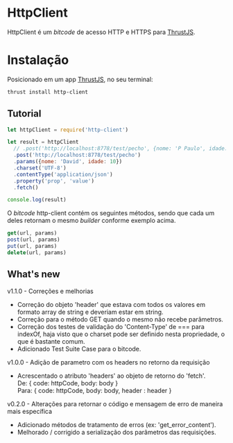 HttpClient
===============

HttpClient é um *bitcode* de acesso HTTP e HTTPS para [ThrustJS](https://github.com/thrustjs/thrust).

# Instalação

Posicionado em um app [ThrustJS](https://github.com/thrustjs/thrust), no seu terminal:

```bash
thrust install http-client
```

## Tutorial

```javascript
let httpClient = require('http-client')

let result = httpClient
  // .post('http://localhost:8778/test/pecho', {nome: 'P Paulo', idade: 13})
  .post('http://localhost:8778/test/pecho')
  .params({nome: 'David', idade: 10})
  .charset('UTF-8')
  .contentType('application/json')
  .property('prop', 'value')
  .fetch()

console.log(result)
```

O *bitcode* http-client contém os seguintes métodos, sendo que cada um deles retornam o mesmo *builder* conforme exemplo acima.

```javascript
get(url, params)
post(url, params)
put(url, params)
delete(url, params)
```

## What's new

v1.1.0 - Correções e melhorias
* Correção do objeto 'header' que estava com todos os valores em formato array de string e deveriam estar em string.
* Correção para o método GET quando o mesmo não recebe parâmetros.
* Correção dos testes de validação do 'Content-Type' de === para indexOf, haja visto que o charset pode ser definido nesta propriedade, o que é bastante comum.
* Adicionado Test Suite Case para o bitcode.

v1.0.0 - Adição de parametro com os headers no retorno da requisição
* Acrescentado o atributo 'headers' ao objeto de retorno do 'fetch'.<br>
De: { code: httpCode, body: body }<br>
Para: { code: httpCode, body: body, header : header }

v0.2.0 - Alterações para retornar o código e mensagem de erro de maneira mais específica
* Adicionado métodos de tratamento de erros (ex: 'get_error_content').
* Melhorado / corrigido a serialização dos parâmetros das requisições.
